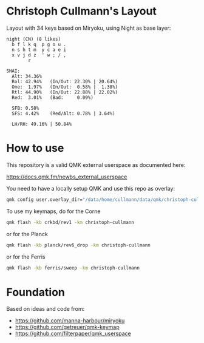 # Christoph Cullmann's Layout

Layout with 34 keys based on Miryoku, using Night as base layer:

```
night (CN) (8 likes)
  b f l k q  p g o u .
  n s h t m  y c a e i
  x v j d z  ' w ; / ,
        r

SHAI:
  Alt: 34.36%
  Rol: 42.94%   (In/Out: 22.30% | 20.64%)
  One:  1.97%   (In/Out:  0.58% |  1.38%)
  Rtl: 44.90%   (In/Out: 22.88% | 22.02%)
  Red:  3.01%   (Bad:     0.09%)

  SFB: 0.58%
  SFS: 4.42%    (Red/Alt: 0.78% | 3.64%)

  LH/RH: 49.16% | 50.84%
```

# How to use

This repository is a valid QMK external userspace as documented here:

 https://docs.qmk.fm/newbs_external_userspace

You need to have a locally setup QMK and use this repo as overlay:

```zsh
qmk config user.overlay_dir="/data/home/cullmann/data/qmk/christoph-cullmann"
```

To use my keymaps, do for the Corne

```zsh
qmk flash -kb crkbd/rev1 -km christoph-cullmann
```

or for the Planck

```zsh
qmk flash -kb planck/rev6_drop -km christoph-cullmann
```

or for the Ferris

```zsh
qmk flash -kb ferris/sweep -km christoph-cullmann
```

# Foundation

Based on ideas and code from:

- https://github.com/manna-harbour/miryoku
- https://github.com/getreuer/qmk-keymap
- https://github.com/filterpaper/qmk_userspace

